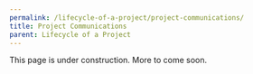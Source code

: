 ```yaml
---
permalink: /lifecycle-of-a-project/project-communications/
title: Project Communications
parent: Lifecycle of a Project
---
```

This page is under construction. More to come soon.
